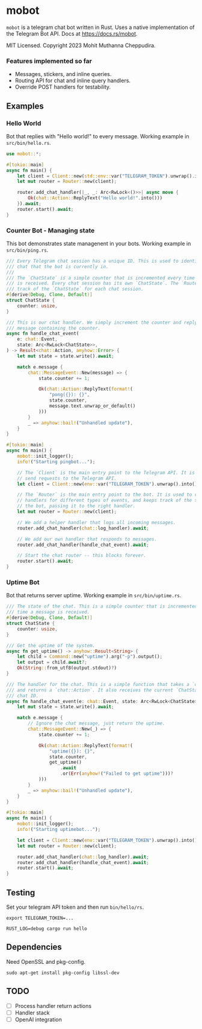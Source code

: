 # mobot

`mobot` is a telegram chat bot written in Rust. Uses a native implementation of the
Telegram Bot API. Docs at https://docs.rs/mobot.

MIT Licensed. Copyright 2023 Mohit Muthanna Cheppudira.

### Features implemented so far

-   Messages, stickers, and inline queries.
-   Routing API for chat and inline query handlers.
-   Override POST handlers for testability.

## Examples

### Hello World

Bot that replies with "Hello world!" to every message. Working example in `src/bin/hello.rs`.

```rust
use mobot::*;

#[tokio::main]
async fn main() {
    let client = Client::new(std::env::var("TELEGRAM_TOKEN").unwrap().into());
    let mut router = Router::new(client);

    router.add_chat_handler(|_, _: Arc<RwLock<()>>| async move {
        Ok(chat::Action::ReplyText("Hello world!".into()))
    }).await;
    router.start().await;
}
```

### Counter Bot - Managing state

This bot demonstrates state managenent in your bots. Working example in `src/bin/ping.rs`.

```rust
/// Every Telegram chat session has a unique ID. This is used to identify the
/// chat that the bot is currently in.
///
/// The `ChatState` is a simple counter that is incremented every time a message
/// is received. Every chat session has its own `ChatState`. The `Router` keeps
/// track of the `ChatState` for each chat session.
#[derive(Debug, Clone, Default)]
struct ChatState {
    counter: usize,
}

/// This is our chat handler. We simply increment the counter and reply with a
/// message containing the counter.
async fn handle_chat_event(
    e: chat::Event,
    state: Arc<RwLock<ChatState>>,
) -> Result<chat::Action, anyhow::Error> {
    let mut state = state.write().await;

    match e.message {
        chat::MessageEvent::New(message) => {
            state.counter += 1;

            Ok(chat::Action::ReplyText(format!(
                "pong({}): {}",
                state.counter,
                message.text.unwrap_or_default()
            )))
        }
        _ => anyhow::bail!("Unhandled update"),
    }
}

#[tokio::main]
async fn main() {
    mobot::init_logger();
    info!("Starting pingbot...");

    // The `Client` is the main entry point to the Telegram API. It is used to
    // send requests to the Telegram API.
    let client = Client::new(env::var("TELEGRAM_TOKEN").unwrap().into());

    // The `Router` is the main entry point to the bot. It is used to register
    // handlers for different types of events, and keeps track of the state of
    // the bot, passing it to the right handler.
    let mut router = Router::new(client);

    // We add a helper handler that logs all incoming messages.
    router.add_chat_handler(chat::log_handler).await;

    // We add our own handler that responds to messages.
    router.add_chat_handler(handle_chat_event).await;

    // Start the chat router -- this blocks forever.
    router.start().await;
}
```

### Uptime Bot

Bot that returns server uptime. Working example in `src/bin/uptime.rs`.

```rust
/// The state of the chat. This is a simple counter that is incremented every
/// time a message is received.
#[derive(Debug, Clone, Default)]
struct ChatState {
    counter: usize,
}

/// Get the uptime of the system.
async fn get_uptime() -> anyhow::Result<String> {
    let child = Command::new("uptime").arg("-p").output();
    let output = child.await?;
    Ok(String::from_utf8(output.stdout)?)
}

/// The handler for the chat. This is a simple function that takes a `chat::Event`
/// and returns a `chat::Action`. It also receives the current `ChatState` for the
/// chat ID.
async fn handle_chat_event(e: chat::Event, state: Arc<RwLock<ChatState>>)-> Result<chat::Action, anyhow::Error> {
    let mut state = state.write().await;

    match e.message {
        // Ignore the chat message, just return the uptime.
        chat::MessageEvent::New(_) => {
            state.counter += 1;

            Ok(chat::Action::ReplyText(format!(
                "uptime({}): {}",
                state.counter,
                get_uptime()
                    .await
                    .or(Err(anyhow!("Failed to get uptime")))?
            )))
        }
        _ => anyhow::bail!("Unhandled update"),
    }
}

#[tokio::main]
async fn main() {
    mobot::init_logger();
    info!("Starting uptimebot...");

    let client = Client::new(env::var("TELEGRAM_TOKEN").unwrap().into());
    let mut router = Router::new(client);

    router.add_chat_handler(chat::log_handler).await;
    router.add_chat_handler(handle_chat_event).await;
    router.start().await;
}
```

## Testing

Set your telegram API token and then run `bin/hello/rs`.

```
export TELEGRAM_TOKEN=...

RUST_LOG=debug cargo run hello
```

## Dependencies

Need OpenSSL and pkg-config.

```
sudo apt-get install pkg-config libssl-dev
```

## TODO

-   [ ] Process handler return actions
-   [ ] Handler stack
-   [ ] OpenAI integration
